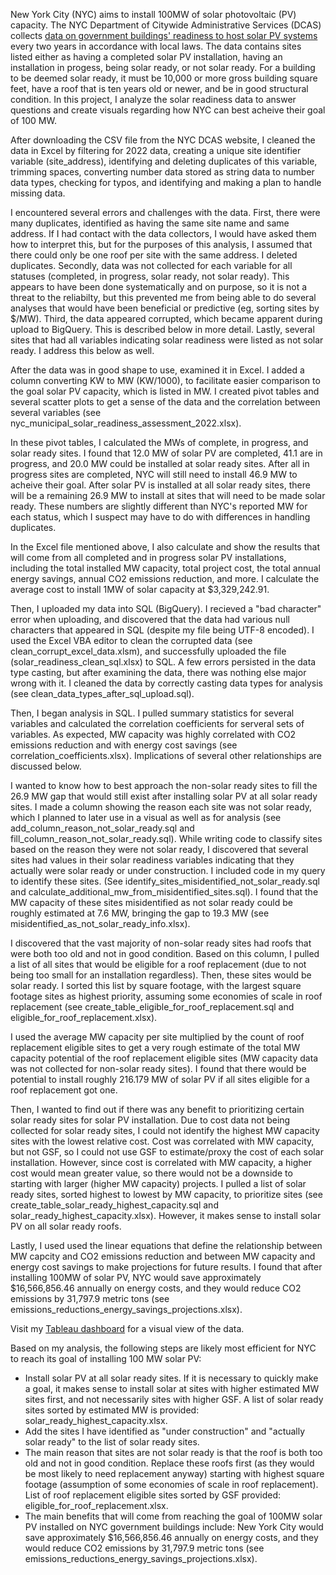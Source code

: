New York City (NYC) aims to install 100MW of solar photovoltaic (PV) capacity. The NYC Department of Citywide Administrative Services (DCAS) collects [data on government buildings' readiness to host solar PV systems](https://data.cityofnewyork.us/City-Government/City-of-New-York-Municipal-Solar-Readiness-Assessm/cfz5-6fvh/about_data) every two years in accordance with local laws. The data contains sites listed either as having a completed solar PV installation, having an installation in progess, being solar ready, or not solar ready. For a building to be deemed solar ready, it must be 10,000 or more gross building square feet, have a roof that is ten years old or newer, and be in good structural condition. In this project, I analyze the solar readiness data to answer questions and create visuals regarding how NYC can best acheive their goal of 100 MW.

After downloading the CSV file from the NYC DCAS website, I cleaned the data in Excel by filtering for 2022 data, creating a unique site identifier variable (site_address), identifying and deleting duplicates of this variable, trimming spaces, converting number data stored as string data to number data types, checking for typos, and identifying and making a plan to handle missing data.

I encountered several errors and challenges with the data. First, there were many duplicates, identified as having the same site name and same address. If I had contact with the data collectors, I would have asked them how to interpret this, but for the purposes of this analysis, I assumed that there could only be one roof per site with the same address. I deleted duplicates. Secondly, data was not collected for each variable for all statuses (completed, in progress, solar ready, not solar ready). This appears to have been done systematically and on purpose, so it is not a threat to the reliabilty, but this prevented me from being able to do several analyses that would have been beneficial or predictive (eg, sorting sites by $/MW). Third, the data appeared corrupted, which became apparent during upload to BigQuery. This is described below in more detail. Lastly, several sites that had all variables indicating solar readiness were listed as not solar ready. I address this below as well.

After the data was in good shape to use, examined it in Excel. I added a column converting KW to MW (KW/1000), to facilitate easier comparison to the goal solar PV capacity, which is listed in MW. I created pivot tables and several scatter plots to get a sense of the data and the correlation between several variables (see nyc_municipal_solar_readiness_assessment_2022.xlsx). 

In these pivot tables, I calculated the MWs of complete, in progress, and solar ready sites. I found that 12.0 MW of solar PV are completed, 41.1 are in progress, and 20.0 MW could be installed at solar ready sites. After all in progress sites are completed, NYC will still need to install 46.9 MW to acheive their goal. After solar PV is installed at all solar ready sites, there will be a remaining 26.9 MW to install at sites that will need to be made solar ready. These numbers are slightly different than NYC's reported MW for each status, which I suspect may have to do with differences in handling duplicates. 

In the Excel file mentioned above, I also calculate and show the results that will come from all completed and in progress solar PV installations, including the total installed MW capacity, total project cost, the total annual energy savings, annual CO2 emissions reduction, and more. I calculate the average cost to install 1MW of solar capacity at $3,329,242.91.

Then, I uploaded my data into SQL (BigQuery). I recieved a "bad character" error when uploading, and discovered that the data had various null characters that appeared in SQL (despite my file being UTF-8 encoded). I used the Excel VBA editor to clean the corrupted data (see clean_corrupt_excel_data.xlsm), and successfully uploaded the file (solar_readiness_clean_sql.xlsx) to SQL. A few errors persisted in the data type casting, but after examining the data, there was nothing else major wrong with it. I cleaned the data by correctly casting data types for analysis (see clean_data_types_after_sql_upload.sql).

Then, I began analysis in SQL. I pulled summary statistics for several variables and calculated the correlation coefficients for serveral sets of variables. As expected, MW capacity was highly correlated with CO2 emissions reduction and with energy cost savings (see correlation_coefficients.xlsx). Implications of several other relationships are discussed below.

I wanted to know how to best approach the non-solar ready sites to fill the 26.9 MW gap that would still exist after installing solar PV at all solar ready sites. I made a column showing the reason each site was not solar ready, which I planned to later use in a visual as well as for analysis (see add_column_reason_not_solar_ready.sql and fill_column_reason_not_solar_ready.sql). While writing code to classify sites based on the reason they were not solar ready, I discovered that several sites had values in their solar readiness variables indicating that they actually were solar ready or under construction. I included code in my query to identify these sites. (See identify_sites_misidentified_not_solar_ready.sql and calculate_additional_mw_from_misidentified_sites.sql). I found that the MW capacity of these sites misidentified as not solar ready could be roughly estimated at 7.6 MW, bringing the gap to 19.3 MW (see misidentified_as_not_solar_ready_info.xlsx).

I discovered that the vast majority of non-solar ready sites had roofs that were both too old and not in good condition. Based on this column, I pulled a list of all sites that would be eligible for a roof replacement (due to not being too small for an installation regardless). Then, these sites would be solar ready. I sorted this list by square footage, with the largest square footage sites as highest priority, assuming some economies of scale in roof replacement (see create_table_eligible_for_roof_replacement.sql and eligible_for_roof_replacement.xlsx).

I used the average MW capacity per site multiplied by the count of roof replacement eligible sites to get a very rough estimate of the total MW capacity potential of the roof replacement eligible sites (MW capacity data was not collected for non-solar ready sites). I found that there would be potential to install roughly 216.179 MW of solar PV if all sites eligible for a roof replacement got one.

Then, I wanted to find out if there was any benefit to prioritizing certain solar ready sites for solar PV installation. Due to cost data not being collected for solar ready sites, I could not identify the highest MW capacity sites with the lowest relative cost. Cost was correlated with MW capacity, but not GSF, so I could not use GSF to estimate/proxy the cost of each solar installation. However, since cost is correlated with MW capacity, a higher cost would mean greater value, so there would not be a downside to starting with larger (higher MW capacity) projects. I pulled a list of solar ready sites, sorted highest to lowest by MW capacity, to prioritize sites (see create_table_solar_ready_highest_capacity.sql and solar_ready_highest_capacity.xlsx). However, it makes sense to install solar PV on all solar ready roofs.  

Lastly, I used used the linear equations that define the relationship between MW capcity and CO2 emissions reduction and between MW capacity and energy cost savings to make projections for future results. I found that after installing 100MW of solar PV, NYC would save approximately $16,566,856.46 annually on energy costs, and they would reduce CO2 emissions by 31,797.9 metric tons (see emissions_reductions_energy_savings_projections.xlsx).

Visit my [Tableau dashboard](https://public.tableau.com/views/NYCSolarReadiness/Dashboard2?:language=en-US&:sid=&:redirect=auth&:display_count=n&:origin=viz_share_link) for a visual view of the data.

Based on my analysis, the following steps are likely most efficient for NYC to reach its goal of installing 100 MW solar PV:
<ul>
<li>Install solar PV at all solar ready sites. If it is necessary to quickly make a goal, it makes sense to install solar at sites with higher estimated MW sites first, and not necessarily sites with higher GSF. A list of solar ready sites sorted by estimated MW is provided: solar_ready_highest_capacity.xlsx.</li>
<li>Add the sites I have identified as "under construction" and "actually solar ready" to the list of solar ready sites.</li>
<li>The main reason that sites are not solar ready is that the roof is both too old and not in good condition. Replace these roofs first (as they would be most likely to need replacement anyway) starting with highest square footage (assumption of some economies of scale in roof replacement). List of roof replacement eligible sites sorted by GSF provided: eligible_for_roof_replacement.xlsx.</li>
<li>The main benefits that will come from reaching the goal of 100MW solar PV installed on NYC government buildings include: New York City would save approximately $16,566,856.46 annually on energy costs, and they would reduce CO2 emissions by 31,797.9 metric tons (see emissions_reductions_energy_savings_projections.xlsx).</li>
</ul>







